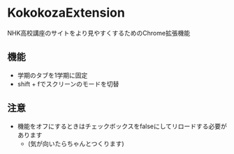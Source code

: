 # KokokozaExtension
NHK高校講座のサイトをより見やすくするためのChrome拡張機能

## 機能
* 学期のタブを1学期に固定
* shift + fでスクリーンのモードを切替

## 注意
* 機能をオフにするときはチェックボックスをfalseにしてリロードする必要があります
  * (気が向いたらちゃんとつくります)